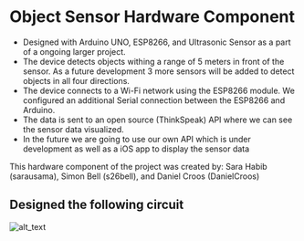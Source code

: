 # Object Sensor Hardware Component
- Designed with Arduino UNO, ESP8266, and Ultrasonic Sensor as a part of a ongoing larger project.
- The device detects objects withing a range of 5 meters in front of the sensor. As a future development 3 more sensors will be added to detect objects in all four directions.
- The device connects to a Wi-Fi network using the ESP8266 module. We configured an additional Serial connection between the ESP8266 and Arduino. 
- The data is sent to an open source (ThinkSpeak) API where we can see the sensor data visualized. 
- In the future we are going to use our own API which is under development as well as a iOS app to display the sensor data

This hardware component of the project was created by: Sara Habib (sarausama), Simon Bell (s26bell), and Daniel Croos (DanielCroos) 
## Designed the following circuit
![alt_text](https://github.com/Object-Sensor/hardware/blob/master/Circuit-2.png)
